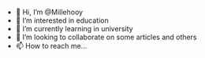 - 👋 Hi, I’m @Millehooy
- 👀 I’m interested in education
- 🌱 I’m currently learning in university
- 💞️ I’m looking to collaborate on some articles and others
- 📫 How to reach me...

<!---
Millehooy/Millehooy is a ✨ special ✨ repository because its `README.md` (this file) appears on your GitHub profile.
You can click the Preview link to take a look at your changes.
--->
